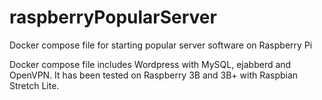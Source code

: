 # raspberryPopularServer
Docker compose file for starting popular server software on Raspberry Pi

Docker compose file includes Wordpress with MySQL, ejabberd and OpenVPN.
It has been tested on Raspberry 3B and 3B+ with Raspbian Stretch Lite.
